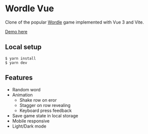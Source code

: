 # Wordle Vue

Clone of the popular [Wordle](https://www.nytimes.com/games/wordle) game implemented with Vue 3 and Vite.

[Demo here](http://wordle-vue.lyfing.dev)

## Local setup

```shell
$ yarn install
$ yarn dev
```

## Features
- Random word
- Animation
  - Shake row on eror
  - Stagger on row revealing
  - Keyboard press feedback
- Save game state in local storage
- Mobile responsive
- Light/Dark mode
